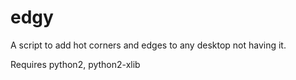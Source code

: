 edgy
====

A script to add hot corners and edges to any desktop not having it.

Requires python2, python2-xlib
